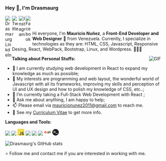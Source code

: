 ### Hey 👋, I'm Drasmaurg 

<a href="https://www.linkedin.com/in/mauricio-javier-nu%C3%B1ez-torres-02921518b/">
  <img align="left" alt="Drasmaurg LinkdeIn" width="22px" src="https://cdn-icons-png.flaticon.com/512/145/145807.png" />
</a>
<a href="https://twitter.com/Drasmaurg_">
  <img align="left" alt="Twitter" width="22px" src="https://cdn-icons-png.flaticon.com/512/179/179342.png" />
</a>
<a href="https://www.instagram.com/drasmaurg/">
  <img align="left" alt="Instagram" width="22px" src="https://cdn-icons-png.flaticon.com/512/1409/1409946.png" />
</a>
<a href="https://www.facebook.com/mauriciojavier.nuneztorres">
  <img align="left" alt="Facebook" width="22px" src="https://cdn-icons-png.flaticon.com/512/5968/5968764.png" />
</a>

<br />
<br />

Hi everyone, I'm **Mauricio Nuñez**, a **Front-End Developer and Web Designer** 🚀 from Venezuela.  Currently, I specialize in technologies as they are: HTML, CSS, Javascript, Responsive Desing, React, WebPack, Bootstrap, Linux,  and Wordpress. 👨🏽‍💻 


  <img align="right" alt="GIF" src="https://c.tenor.com/NOYF3f82b_gAAAAC/programmer.gif" />

**Talking about Personal Stuffs:**

- 🌱 I am currently studying web development in React to expand my knowledge as much as possible; 
- 🤔 My interests are programming and web layout, the wonderful world of Javascript with all its frameworks, improving my skills and perception of UI and UX design and   how to polish my knowledge of CSS, etc..;
- 💼 I’m currently taking a Full-Stack Web Development with React ;
- 💬 Ask me about anything, I am happy to help;
- 📫 Please email via mauricionunez2011@gmail.com to reach me.
- 📝 See my [Curriculum Vitae](https://drive.google.com/file/d/15vUmt_kCXAcluf17vSPM_HUFM_cyXKkZ/view?usp=sharing) to get more info.


**Languages and Tools:**  

<code><img height="22" src="https://cdn-icons-png.flaticon.com/512/732/732212.png"></code>
<code><img height="22" src="https://cdn-icons-png.flaticon.com/512/732/732190.png"></code>
<code><img height="22" src="https://raw.githubusercontent.com/github/explore/80688e429a7d4ef2fca1e82350fe8e3517d3494d/topics/javascript/javascript.png"></code>
<code><img height="22" src="https://cdn-icons-png.flaticon.com/512/919/919851.png"></code>
<code><img height="22" src="https://cdn-icons-png.flaticon.com/512/174/174881.png"></code>
<code><img height="22" src="https://cdn-icons-png.flaticon.com/512/518/518713.png"></code>
<code><img height="22" src="https://raw.githubusercontent.com/github/explore/80688e429a7d4ef2fca1e82350fe8e3517d3494d/topics/git/git.png"></code>
<code><img height="22" src="https://raw.githubusercontent.com/github/explore/80688e429a7d4ef2fca1e82350fe8e3517d3494d/topics/terminal/terminal.png"></code>

![Drasmaurg's GitHub stats](https://github-readme-stats.vercel.app/api?username=drasmaurg&theme=nord&show_icons=true)

⭐️ Follow me and contact me if you are interested in working with me.
